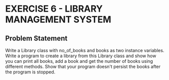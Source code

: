 # EXERCISE 6 - LIBRARY MANAGEMENT SYSTEM
## Problem Statement
Write a Library class with no_of_books and books as two instance variables. Write a program to create a library from this Library class and show how you can print all books, add a book and get the number of books using different methods. Show that your program doesn't persist the books after the program is stopped.